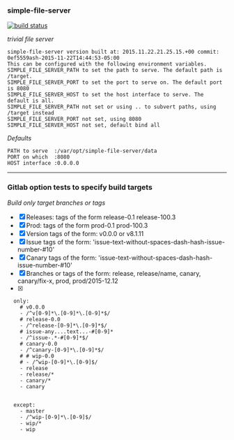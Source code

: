 ### simple-file-server
[![build status](https://128.107.14.75/ci/projects/4/status.png?ref=master)](https://128.107.14.75/ci/projects/4?ref=master)

*trivial file server*

```
simple-file-server version built at: 2015.11.22.21.25.15.+00 commit: 0ef5559ash-2015-11-22T14:44:53-05:00
This can be configured with the following environment variables.
SIMPLE_FILE_SERVER_PATH to set the path to serve. The default path is /target.
SIMPLE_FILE_SERVER_PORT to set the port to serve on. The default port is 8080
SIMPLE_FILE_SERVER_HOST to set the host interface to serve. The default is all.
SIMPLE_FILE_SERVER_PATH not set or using .. to subvert paths, using /target instead
SIMPLE_FILE_SERVER_PORT not set, using 8080
SIMPLE_FILE_SERVER_HOST not set, default bind all
```

*Defaults*


```
PATH to serve  :/var/opt/simple-file-server/data
PORT on which  :8080
HOST interface :0.0.0.0
```

---
### Gitlab option tests to specify build targets 

*Build only target branches or tags*

- [x] Releases: tags of the form release-0.1 release-100.3
- [x] Prod: tags of the form prod-0.1 prod-100.3
- [x] Version tags of the form: v0.0.0 or v8.1.11
- [x] Issue tags of the form: 'issue-text-without-spaces-dash-hash-issue-number-#10'
- [x] Canary tags of the form: 'issue-text-without-spaces-dash-hash-issue-number-#10'
- [x] Branches or tags of the form: release, release/name, canary, canary/fix-x, prod, prod/2015-12.12
- [x] 

```
  only:
    # v0.0.0
    - /^v[0-9]*\.[0-9]*\.[0-9]*$/
    # release-0.0
    - /^release-[0-9]*\.[0-9]*$/
    # issue-any....text...-#[0-9]*
    - /^issue-.*-#[0-9]*$/
    # canary-0.0
    - /^canary-[0-9]*\.[0-9]*$/
    # # wip-0.0
    # - /^wip-[0-9]*\.[0-9]$/
    - release
    - release/*
    - canary/*
    - canary


  except:
    - master
    - /^wip-[0-9]*\.[0-9]$/
    - wip/*
    - wip

```
